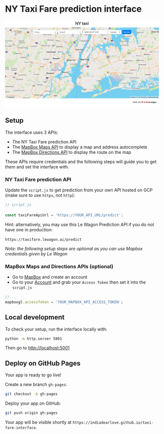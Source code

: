 # NY Taxi Fare prediction interface

![](images/snapshot.png)

## Setup

The interface uses 3 APIs:

- The NY Taxi Fare prediction API
- The [MapBox Maps API](https://docs.mapbox.com/mapbox-gl-js/api/) to display a map and address autocomplete
- The [MapBox Directions API](https://docs.mapbox.com/api/navigation/) to display the route on the map

These APIs require credentials and the following steps will guide you to get them and set the interface with.

### NY Taxi Fare prediction API

Update the `script.js` to get prediction from your own API hosted on GCP (make sure to use `https`, not `http`):

```js
// script.js

const taxiFareApiUrl = 'https://YOUR_API_URL/predict';
```

Hint: alternatively, you may use this Le Wagon Prediction API if you do not have one in production:

`https://taxifare.lewagon.ai/predict`

_Note: the following setup steps are optional as you can use Mapbox credentials given by Le Wagon_

### MapBox Maps and Directions APIs (optional)

- Go to [MapBox](https://www.mapbox.com/) and create an account
- Go to your [Account](https://account.mapbox.com/) and grab your `Access Token` then set it into the `script.js`

```js
//...
mapboxgl.accessToken = 'YOUR_MAPBOX_API_ACCESS_TOKEN';
````

## Local development

To check your setup, run the interface locally with:
```bash
python -m http.server 5001
```

Then go to [http://localhost:5001](http://localhost:5001)

## Deploy on GitHub Pages

Your app is ready to go live!

Create a new branch `gh-pages`:

```bash
git checkout -b gh-pages
```

Deploy your app on GitHub:

```bash
git push origin gh-pages
```

Your app will be visible shortly at `https://indiadearlove.github.io/taxi-fare-interface`.
